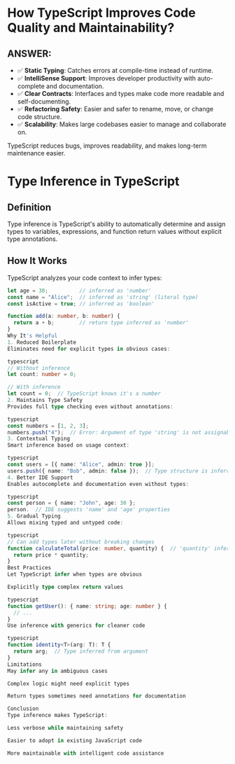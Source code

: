 # How TypeScript Improves Code Quality and Maintainability?

## ANSWER:

- ✅ **Static Typing**: Catches errors at compile-time instead of runtime.
- ✅ **IntelliSense Support**: Improves developer productivity with auto-complete and documentation.
- ✅ **Clear Contracts**: Interfaces and types make code more readable and self-documenting.
- ✅ **Refactoring Safety**: Easier and safer to rename, move, or change code structure.
- ✅ **Scalability**: Makes large codebases easier to manage and collaborate on.

TypeScript reduces bugs, improves readability, and makes long-term maintenance easier.



# Type Inference in TypeScript

## Definition
Type inference is TypeScript's ability to automatically determine and assign types to variables, expressions, and function return values without explicit type annotations.

## How It Works
TypeScript analyzes your code context to infer types:

```typescript
let age = 30;          // inferred as 'number'
const name = "Alice";  // inferred as 'string' (literal type)
const isActive = true; // inferred as 'boolean'

function add(a: number, b: number) {
  return a + b;        // return type inferred as 'number'
}
Why It's Helpful
1. Reduced Boilerplate
Eliminates need for explicit types in obvious cases:

typescript
// Without inference
let count: number = 0;

// With inference
let count = 0;  // TypeScript knows it's a number
2. Maintains Type Safety
Provides full type checking even without annotations:

typescript
const numbers = [1, 2, 3];
numbers.push("4");  // Error: Argument of type 'string' is not assignable
3. Contextual Typing
Smart inference based on usage context:

typescript
const users = [{ name: "Alice", admin: true }];
users.push({ name: "Bob", admin: false });  // Type structure is inferred
4. Better IDE Support
Enables autocomplete and documentation even without types:

typescript
const person = { name: "John", age: 30 };
person.  // IDE suggests 'name' and 'age' properties
5. Gradual Typing
Allows mixing typed and untyped code:

typescript
// Can add types later without breaking changes
function calculateTotal(price: number, quantity) {  // 'quantity' inferred as 'any'
  return price * quantity;
}
Best Practices
Let TypeScript infer when types are obvious

Explicitly type complex return values

typescript
function getUser(): { name: string; age: number } {
  // ...
}
Use inference with generics for cleaner code

typescript
function identity<T>(arg: T): T {
  return arg;  // Type inferred from argument
}
Limitations
May infer any in ambiguous cases

Complex logic might need explicit types

Return types sometimes need annotations for documentation

Conclusion
Type inference makes TypeScript:

Less verbose while maintaining safety

Easier to adopt in existing JavaScript code

More maintainable with intelligent code assistance

